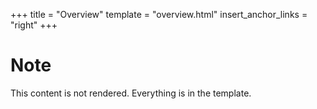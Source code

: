 +++
title = "Overview"
template = "overview.html"
insert_anchor_links = "right"
+++

# Note

This content is not rendered. Everything is in the template.
